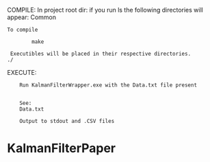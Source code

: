 COMPILE:
In project root dir:
	if you run ls the following directories will appear:
		Common 

	To compile

	 		make

	 Executibles will be placed in their respective directories.
	./

EXECUTE:
	
		Run KalmanFilterWrapper.exe with the Data.txt file present

		
		See:
		Data.txt

		Output to stdout and .CSV files 


# KalmanFilterPaper
